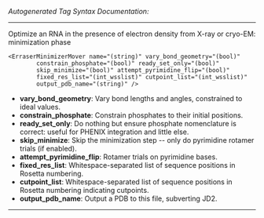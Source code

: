_Autogenerated Tag Syntax Documentation:_

---
Optimize an RNA in the presence of electron density from X-ray or cryo-EM: minimization phase

```
<ErraserMinimizerMover name="(string)" vary_bond_geometry="(bool)"
        constrain_phosphate="(bool)" ready_set_only="(bool)"
        skip_minimize="(bool)" attempt_pyrimidine_flip="(bool)"
        fixed_res_list="(int_wsslist)" cutpoint_list="(int_wsslist)"
        output_pdb_name="(string)" />
```

-   **vary_bond_geometry**: Vary bond lengths and angles, constrained to ideal values.
-   **constrain_phosphate**: Constrain phosphates to their initial positions.
-   **ready_set_only**: Do nothing but ensure phosphate nomenclature is correct: useful for PHENIX integration and little else.
-   **skip_minimize**: Skip the minimization step -- only do pyrimidine rotamer trials (if enabled).
-   **attempt_pyrimidine_flip**: Rotamer trials on pyrimidine bases.
-   **fixed_res_list**: Whitespace-separated list of sequence positions in Rosetta numbering.
-   **cutpoint_list**: Whitespace-separated list of sequence positions in Rosetta numbering indicating cutpoints.
-   **output_pdb_name**: Output a PDB to this file, subverting JD2.

---

